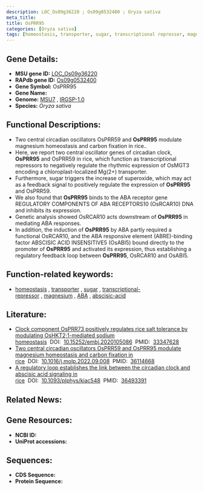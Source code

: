 ```yaml
---
description: LOC_Os09g36220 ; Os09g0532400 ; Oryza sativa
meta_title:
title: OsPRR95
categories: [Oryza sativa]
tags: [homeostasis, transporter, sugar, transcriptional repressor, magnesium, ABA, abscisic acid,  ABA ]
---
```


## Gene Details:
- **MSU gene ID:** [LOC_Os09g36220](http://rice.uga.edu/cgi-bin/ORF_infopage.cgi?orf=LOC_Os09g36220)  
- **RAPdb gene ID:** [Os09g0532400](https://rapdb.dna.affrc.go.jp/locus/?name=Os09g0532400)  
- **Gene Symbol:** OsPRR95
- **Gene Name:**
- **Genome:**  [MSU7](http://rice.uga.edu/)&nbsp;,&nbsp;[IRGSP-1.0](https://rapdb.dna.affrc.go.jp/download/irgsp1.html)
- **Species:** *Oryza sativa*

## Functional Descriptions:
   - Two central circadian oscillators OsPRR59 and **OsPRR95** modulate magnesium homeostasis and carbon fixation in rice..
   - Here, we report two central oscillator genes of circadian clock, **OsPRR95** and OsPRR59 in rice, which function as transcriptional repressors to negatively regulate the rhythmic expression of OsMGT3 encoding a chloroplast-localized Mg(2+) transporter.
   - Furthermore, sugar triggers the increase of superoxide, which may act as a feedback signal to positively regulate the expression of **OsPRR95** and OsPRR59.
   - We also found that **OsPRR95** binds to the ABA receptor gene REGULATORY COMPONENTS OF ABA RECEPTORS10 (OsRCAR10) DNA and inhibits its expression.
   - Genetic analysis showed OsRCAR10 acts downstream of **OsPRR95** in mediating ABA responses.
   - In addition, the induction of **OsPRR95** by ABA partly required a functional OsRCAR10, and the ABA responsive element (ABRE)-binding factor ABSCISIC ACID INSENSITIVE5 (OsABI5) bound directly to the promoter of **OsPRR95** and activated its expression, thus establishing a regulatory feedback loop between **OsPRR95**, OsRCAR10 and OsABI5.

## Function-related keywords:
   - [homeostasis](/tags/homeostasis/)&nbsp;,&nbsp;[transporter](/tags/transporter/)&nbsp;,&nbsp;[sugar](/tags/sugar/)&nbsp;,&nbsp;[transcriptional-repressor](/tags/transcriptional-repressor/)&nbsp;,&nbsp;[magnesium](/tags/magnesium/)&nbsp;,&nbsp;[ABA](/tags/ABA/)&nbsp;,&nbsp;[abscisic-acid](/tags/abscisic-acid/)

## Literature:
   - [Clock component OsPRR73 positively regulates rice salt tolerance by modulating OsHKT2;1-mediated sodium homeostasis](https://www.doi.org/10.15252/embj.2020105086)&nbsp;&nbsp;DOI:&nbsp;&nbsp;[10.15252/embj.2020105086](https://www.doi.org/10.15252/embj.2020105086)&nbsp;&nbsp;PMID:&nbsp;&nbsp;[33347628](https://pubmed.ncbi.nlm.nih.gov/33347628/)
   - [Two central circadian oscillators OsPRR59 and OsPRR95 modulate magnesium homeostasis and carbon fixation in rice](https://www.doi.org/10.1016/j.molp.2022.09.008)&nbsp;&nbsp;DOI:&nbsp;&nbsp;[10.1016/j.molp.2022.09.008](https://www.doi.org/10.1016/j.molp.2022.09.008)&nbsp;&nbsp;PMID:&nbsp;&nbsp;[36114668](https://pubmed.ncbi.nlm.nih.gov/36114668/)
   - [A regulatory loop establishes the link between the circadian clock and abscisic acid signaling in rice](https://www.doi.org/10.1093/plphys/kiac548)&nbsp;&nbsp;DOI:&nbsp;&nbsp;[10.1093/plphys/kiac548](https://www.doi.org/10.1093/plphys/kiac548)&nbsp;&nbsp;PMID:&nbsp;&nbsp;[36493391](https://pubmed.ncbi.nlm.nih.gov/36493391/)

## Related News:

## Gene Resources:
- **NCBI ID:**  []()
- **UniProt accessions:** [](https://www.uniprot.org/uniprotkb//entry)

## Sequences:
- **CDS Sequence:**
- **Protein Sequence:**
